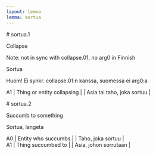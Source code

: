 ```yaml
---
layout: lemma
lemma: sortua
---
```


<div class="sense">
# <span class="sensename">sortua.1</span>

<span class="description">Collapse</span>

Note: not in sync with collapse.01, no arg0 in Finnish

<span class="description">Sortua</span>

Huom! Ei synkr. collapse.01:n kanssa, suomessa ei arg0:a

A1 | Thing or entity collapsing |   | Asia tai taho, joka sortuu |  

</div>

<div class="sense">
# <span class="sensename">sortua.2</span>

<span class="description">Succumb to something</span>

<span class="description">Sortua, langeta</span>

A0 | Entity who succumbs |   | Taho, joka sortuu |  
A1 | Thing succumbed to |   | Asia, johon sorrutaan |  

</div>

